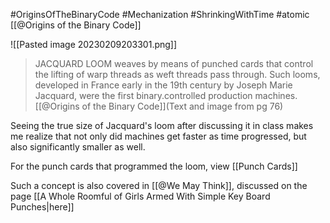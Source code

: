 #OriginsOfTheBinaryCode #Mechanization #ShrinkingWithTime #atomic 
[[@Origins of the Binary Code]]

![[Pasted image 20230209203301.png]]

>JACQUARD LOOM weaves by means of punched cards that control the lifting of warp threads as weft threads pass through. Such looms, developed in France early in the 19th century by Joseph Marie Jacquard, were the first binary.controlled production machines.
>[[@Origins of the Binary Code]](Text and image from pg 76)

Seeing the true size of Jacquard's loom after discussing it in class makes me realize that not only did machines get faster as time progressed, but also significantly smaller as well.

For the punch cards that programmed the loom, view [[Punch Cards]]

Such a concept is also covered in [[@We May Think]], discussed on the page [[A Whole Roomful of Girls Armed With Simple Key Board Punches|here]]
